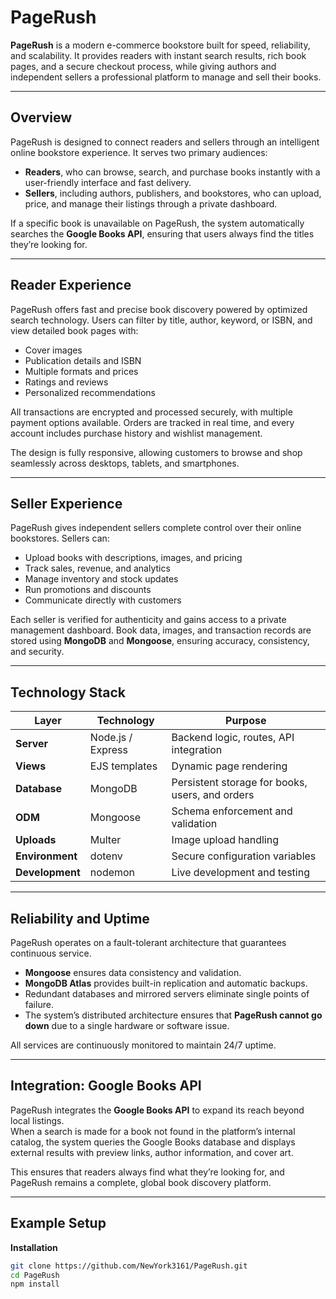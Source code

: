# PageRush

**PageRush** is a modern e-commerce bookstore built for speed, reliability, and scalability. It provides readers with instant search results, rich book pages, and a secure checkout process, while giving authors and independent sellers a professional platform to manage and sell their books.  

---

## Overview

PageRush is designed to connect readers and sellers through an intelligent online bookstore experience. It serves two primary audiences:  
- **Readers**, who can browse, search, and purchase books instantly with a user-friendly interface and fast delivery.  
- **Sellers**, including authors, publishers, and bookstores, who can upload, price, and manage their listings through a private dashboard.  

If a specific book is unavailable on PageRush, the system automatically searches the **Google Books API**, ensuring that users always find the titles they’re looking for.

---

## Reader Experience

PageRush offers fast and precise book discovery powered by optimized search technology. Users can filter by title, author, keyword, or ISBN, and view detailed book pages with:  
- Cover images  
- Publication details and ISBN  
- Multiple formats and prices  
- Ratings and reviews  
- Personalized recommendations  

All transactions are encrypted and processed securely, with multiple payment options available. Orders are tracked in real time, and every account includes purchase history and wishlist management.  

The design is fully responsive, allowing customers to browse and shop seamlessly across desktops, tablets, and smartphones.

---

## Seller Experience

PageRush gives independent sellers complete control over their online bookstores. Sellers can:  
- Upload books with descriptions, images, and pricing  
- Track sales, revenue, and analytics  
- Manage inventory and stock updates  
- Run promotions and discounts  
- Communicate directly with customers  

Each seller is verified for authenticity and gains access to a private management dashboard. Book data, images, and transaction records are stored using **MongoDB** and **Mongoose**, ensuring accuracy, consistency, and security.

---

## Technology Stack

| Layer | Technology | Purpose |
|-------|-------------|----------|
| **Server** | Node.js / Express | Backend logic, routes, API integration |
| **Views** | EJS templates | Dynamic page rendering |
| **Database** | MongoDB | Persistent storage for books, users, and orders |
| **ODM** | Mongoose | Schema enforcement and validation |
| **Uploads** | Multer | Image upload handling |
| **Environment** | dotenv | Secure configuration variables |
| **Development** | nodemon | Live development and testing |

---

## Reliability and Uptime

PageRush operates on a fault-tolerant architecture that guarantees continuous service.  
- **Mongoose** ensures data consistency and validation.  
- **MongoDB Atlas** provides built-in replication and automatic backups.  
- Redundant databases and mirrored servers eliminate single points of failure.  
- The system’s distributed architecture ensures that **PageRush cannot go down** due to a single hardware or software issue.  

All services are continuously monitored to maintain 24/7 uptime.

---

## Integration: Google Books API

PageRush integrates the **Google Books API** to expand its reach beyond local listings.  
When a search is made for a book not found in the platform’s internal catalog, the system queries the Google Books database and displays external results with preview links, author information, and cover art.  

This ensures that readers always find what they’re looking for, and PageRush remains a complete, global book discovery platform.

---

## Example Setup

**Installation**

```bash
git clone https://github.com/NewYork3161/PageRush.git
cd PageRush
npm install
